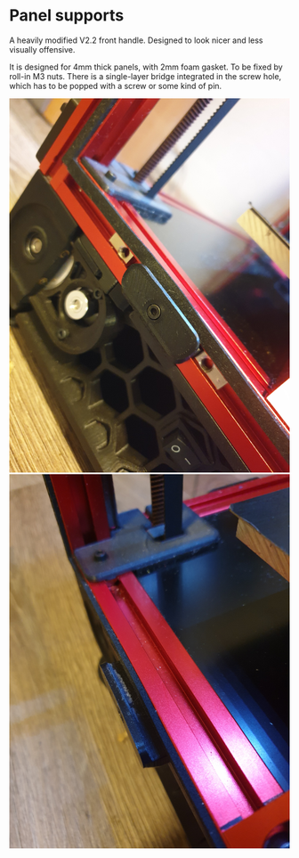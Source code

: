 # Panel supports 

A heavily modified V2.2 front handle. Designed to look nicer and less visually offensive.

It is designed for 4mm thick panels, with 2mm foam gasket. To be fixed by roll-in M3 nuts. There is a single-layer bridge integrated in the screw hole, which has to be popped with a screw or some kind of pin.

![alt text](./photos/20211120_224223.jpg)
![alt text](./photos/20211120_224232.jpg)
